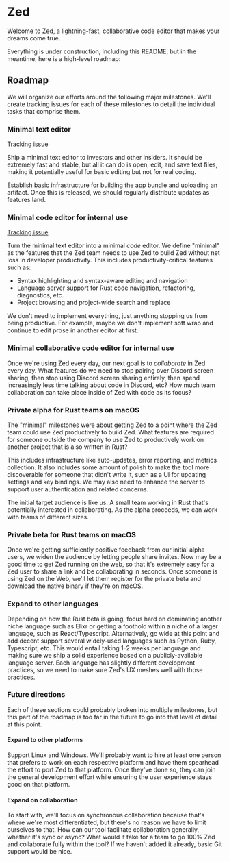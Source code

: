 # Zed

Welcome to Zed, a lightning-fast, collaborative code editor that makes your dreams come true.

Everything is under construction, including this README, but in the meantime, here is a high-level roadmap:

## Roadmap

We will organize our efforts around the following major milestones. We'll create tracking issues for each of these milestones to detail the individual tasks that comprise them.

### Minimal text editor

[Tracking issue](https://github.com/zed-industries/zed/issues/2)

Ship a minimal text editor to investors and other insiders. It should be extremely fast and stable, but all it can do is open, edit, and save text files, making it potentially useful for basic editing but not for real coding.

Establish basic infrastructure for building the app bundle and uploading an artifact. Once this is released, we should regularly distribute updates as features land.

### Minimal code editor for internal use

[Tracking issue](https://github.com/zed-industries/zed/issues/6)

Turn the minimal text editor into a minimal *code* editor. We define "minimal" as the features that the Zed team needs to use Zed to build Zed without net loss in developer productivity. This includes productivity-critical features such as:

* Syntax highlighting and syntax-aware editing and navigation
* Language server support for Rust code navigation, refactoring, diagnostics, etc.
* Project browsing and project-wide search and replace

We don't need to implement everything, just anything stopping us from being productive. For example, maybe we don't implement soft wrap and continue to edit prose in another editor at first.

### Minimal collaborative code editor for internal use

Once we're using Zed every day, our next goal is to *collaborate* in Zed every day. What features do we need to stop pairing over Discord screen sharing, then stop using Discord screen sharing entirely, then spend increasingly less time talking about code in Discord, etc? How much team collaboration can take place inside of Zed with code as its focus?

### Private alpha for Rust teams on macOS

The "minimal" milestones were about getting Zed to a point where the Zed team could use Zed productively to build Zed. What features are required for someone outside the company to use Zed to productively work on another project that is also written in Rust?

This includes infrastructure like auto-updates, error reporting, and metrics collection. It also includes some amount of polish to make the tool more discoverable for someone that didn't write it, such as a UI for updating settings and key bindings. We may also need to enhance the server to support user authentication and related concerns.

The initial target audience is like us. A small team working in Rust that's potentially interested in collaborating. As the alpha proceeds, we can work with teams of different sizes.

### Private beta for Rust teams on macOS

Once we're getting sufficiently positive feedback from our initial alpha users, we widen the audience by letting people share invites. Now may be a good time to get Zed running on the web, so that it's extremely easy for a Zed user to share a link and be collaborating in seconds. Once someone is using Zed on the Web, we'll let them register for the private beta and download the native binary if they're on macOS.

### Expand to other languages

Depending on how the Rust beta is going, focus hard on dominating another niche language such as Elixr or getting a foothold within a niche of a larger language, such as React/Typescript. Alternatively, go wide at this point and add decent support several widely-used languages such as Python, Ruby, Typescript, etc. This would entail taking 1-2 weeks per language and making sure we ship a solid experience based on a publicly-available language server. Each language has slightly different development practices, so we need to make sure Zed's UX meshes well with those practices.

### Future directions

Each of these sections could probably broken into multiple milestones, but this part of the roadmap is too far in the future to go into that level of detail at this point.

#### Expand to other platforms

Support Linux and Windows. We'll probably want to hire at least one person that prefers to work on each respective platform and have them spearhead the effort to port Zed to that platform. Once they've done so, they can join the general development effort while ensuring the user experience stays good on that platform.

#### Expand on collaboration

To start with, we'll focus on synchronous collaboration because that's where we're most differentiated, but there's no reason we have to limit ourselves to that. How can our tool facilitate collaboration generally, whether it's sync or async? What would it take for a team to go 100% Zed and collaborate fully within the tool? If we haven't added it already, basic Git support would be nice.
